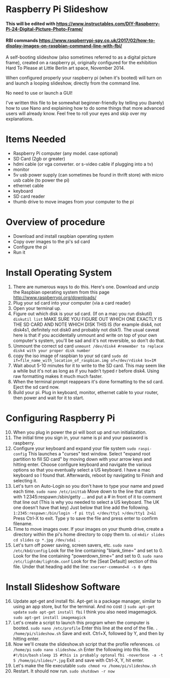 Raspberry Pi Slideshow
======================

#### This will be edited with https://www.instructables.com/DIY-Raspberry-Pi-24-Digital-Picture-Photo-Frame/
#### RBI commands https://www.raspberrypi-spy.co.uk/2017/02/how-to-display-images-on-raspbian-command-line-with-fbi/

A self-booting slideshow (also sometimes referred to as a digital picture frame), created on a raspberry pi, originally configured for the exhibition Hard To Please at Little Berlin art space, November 2014.

When configured properly your raspberry pi (when it's booted) will turn on and launch a looping slideshow, directly from the command line. 

No need to use or launch a GUI!

I've written this file to be somewhat beginner-friendly by telling you (barely) how to use Nano and explaining how to do some things that more advanced users will already know. Feel free to roll your eyes and skip over my explanations.

Items Needed
============
* Raspberry Pi computer (any model. case optional)
* SD Card (2gb or greater)
* hdmi cable (or vga converter. or s-video cable if plugging into a tv)
* monitor
* 5v usb power supply (can sometimes be found in thrift store) with micro usb cable (to power the pi)
* ethernet cable
* keyboard
* SD card reader
* thumb drive to move images from your computer to the pi

Overview of procedure
=====================
* Download and install raspbian operating system
* Copy over images to the pi's sd card
* Configure the pi
* Run it

Install Operating System
========================
1.  There are numerous ways to do this. Here's one. Download and unzip the Raspbian operating system from this page
http://www.raspberrypi.org/downloads/
2.  Plug your sd card into your computer (via a card reader)
3.  Open your terminal up.
4.  Figure out which disk is your sd card. (If on a mac you run diskutil)
`diskutil list`
MAKE SURE YOU FIGURE OUT WHICH ONE EXACTLY IS THE SD CARD AND NOTE WHICH DISK THIS IS (for example disk4, not disk4s1, definitely not disk0 and probably not disk1). The usual caveat here is that if you accidentally unmount and write on top of your own computer's system, you'll be sad and it's not reversible, so don't do that.
5.  Unmount the correct sd card
`unmount /dev/disk4 #remember to replace disk4 with your proper disk number`
6.  copy the iso image of raspbian to your sd card
`sudo dd if=file_name_with_location_of_raspbian.img of=/dev/rdisk4 bs=1M`
7.  Wait about 5-10 minutes for it to write to the SD card. This may seem like a while but it's not as long as if you hadn't typed r before disk4. Using raw formatting makes it much much faster.
8.  When the terminal prompt reappears it's done formatting to the sd card. Eject the sd card now.
9.  Build your pi. Plug in keyboard, monitor, ethernet cable to your router, then power and wait for it to start.

Configuring Raspberry Pi
========================
10.  When you plug in power the pi will boot up and run initialization. 
11.  The initial time you sign in, your name is pi and your password is raspberry.
12.  Configure your keyboard and expand your file system
`sudo raspi-config`
This launches a "curses" text window. Select "expand root partition to fill SD card" by moving down with your arrow keys and hitting enter.
Choose configure keyboard and navigate the various options so that you eventually select a US keyboard. I have a mac keyboard so I found that.
Afterwards, reboot by navigating to Finish and selecting it.
13.  Let's turn on Auto-Login so you don't have to type your name and pswd each time.
`sudo nano /etc/inittab`
Move down to the line that starts with 1:2345:respawn:/sbin/getty ... and put a # in front of it to comment that line out (This is why you needed to select a US keyboard. The UK one doesn't have that key)
Just below that line add the following.
`1:2345:respawn:/bin/login -f pi tty1 </dev/tty1 >/dev/tty1 2>&1`
Press Ctrl-X to exit. Type y to save the file and press enter to confirm filename.
14.  Time to move images over. If your images on your thumb drive, create a directory within the pi's home directory to copy them to.
`cd`
`mkdir slides`
`cd slides`
`cp *.jpg /dev/sda1 .`
15.  Let's turn off power saving, screen savers, etc.
`sudo nano /etc/kbd/config`
Look for the line containing "blank_time=" and set to 0. 
Look for the line containing "powerdown_time=" and set to 0.
`sudo nano /etc/lightdm/lightdm.conf`
Look for the [Seat Default] section of this file. Under that heading add the line:
`xserver-command=X -s 0 dpms`

Install Slideshow Software
==========================
16.  Update apt-get and install fbi. Apt-get is a package manager, similar to using an app store, but for the terminal. And no cost :)
`sudo apt-get update`
`sudo apt-get install fbi`
I think you also need imagemagick.
`sudo apt-get install imagemagick`
17.  Let's create a script to launch this program when the computer is booted.
`sudo nano /etc/profile`
Enter this line at the end of the file.
`. /home/pi/slideshow.sh`
Save and exit. Ctrl+X, followed by Y, and then by hitting enter.
18.  Now we'll create the slideshow.sh script that the profile references.
`cd /home/pi`
`sudo nano slideshow.sh`
Enter the following into this file.
`#!/bin/bash`
`sleep 15 #this is probably optonal`
`fbi -noverbose -a -t 5 /home/pi/slides/*.jpg`
Exit and save with Ctrl-X, Y, hit enter.
19.  Let's make the file executable
`sudo chmod +x /home/pi/slideshow.sh`
20.  Restart. It should now run.
`sudo shutdown -r now`
